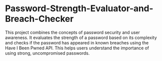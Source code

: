 # Password-Strength-Evaluator-and-Breach-Checker
This project combines the concepts of password security and user awareness. It evaluates the strength of a password based on its complexity and checks if the password has appeared in known breaches using the Have I Been Pwned API. This helps users understand the importance of using strong, uncompromised passwords.

